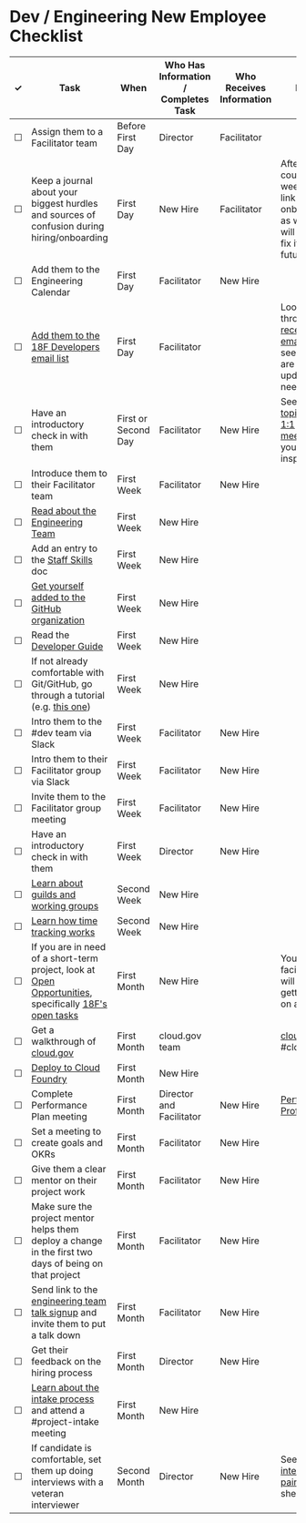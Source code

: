 # Dev / Engineering New Employee Checklist

<table>
  <thead>
    <tr>
      <th scope="col">&#10003;</th>
      <th scope="col">Task</th>
      <th scope="col">When</th>
      <th scope="col">Who Has Information / Completes Task</th>
      <th scope="col">Who Receives Information </th>
      <th scope="col">Notes</th>
    </tr>
  </thead>
  <tr>
    <td>&#9744;</td>
    <td>Assign them to a Facilitator team</td>
    <td>Before First Day</td>
    <td>Director</td>
    <td>Facilitator</td>
    <td></td>
  </tr>
  <tr>
    <!-- not dev-specific -->
    <td>&#9744;</td>
    <td>Keep a journal about your biggest hurdles and sources of confusion during hiring/onboarding</td>
    <td>First Day</td>
    <td>New Hire</td>
    <td>Facilitator</td>
    <td>After a couple weeks, put a link in #wg-onboarding as well. This will help us fix it for future hires.</td>
  </tr>
  <tr>
    <td>&#9744;</td>
    <td>Add them to the Engineering Calendar</td>
    <td>First Day</td>
    <td>Facilitator</td>
    <td>New Hire</td>
    <td></td>
  </tr>
  <tr>
    <td>&#9744;</td>
    <td><a href="https://groups.google.com/a/gsa.gov/forum/#!managemembers/18fdev/add">Add them to the 18F Developers email list</a></td>
    <td>First Day</td>
    <td>Facilitator</td>
    <td></td>
    <td>Look through the <a href="https://groups.google.com/a/gsa.gov/forum/#!forum/18fdev">recent emails</a> to see if there are any updates they need.</td>
  </tr>
  <tr>
    <td>&#9744;</td>
    <td>Have an introductory check in with them</td>
    <td>First or Second Day</td>
    <td>Facilitator</td>
    <td>New Hire</td>
    <td>See the <a href="https://docs.google.com/document/d/1_NKx-zMwYqBqV48k062j4X2zdhKdYUgYlnM3wMpn5p8/edit#heading=h.oqzmgpl64nct">topics for 1:1 meetings</a> if you need inspiration.</td>
  </tr>
  <tr>
    <td>&#9744;</td>
    <td>Introduce them to their Facilitator team</td>
    <td>First Week</td>
    <td>Facilitator</td>
    <td>New Hire</td>
    <td></td>
  </tr>
  <tr>
    <td>&#9744;</td>
    <td><a href="https://docs.google.com/document/d/1jtp6ZjWKZPvu1VhrQc8r7z6U3InxbtL5_baIECtPLkQ/edit#heading=h.525qbp2k2unh">Read about the Engineering Team</a></td>
    <td>First Week</td>
    <td>New Hire</td>
    <td></td>
    <td></td>
  </tr>
  <tr>
    <td>&#9744;</td>
    <td>Add an entry to the <a href="https://docs.google.com/spreadsheets/u/1/d/1X0i53EqWTzh0l3lrs0us-2bZ_2Z6TUGn2Y3lPHmSuXo/edit#gid=0">Staff Skills</a> doc</td>
    <td>First Week</td>
    <td>New Hire</td>
    <td></td>
    <td></td>
  </tr>
  <tr>
    <td>&#9744;</td>
    <td><a href="https://github.com/18F/handbook/blob/staging/articles/5-training-and-professional-development/seminars/github-and-18f-site.md#1-setting-up-your-account">Get yourself added to the GitHub organization</a></td>
    <td>First Week</td>
    <td>New Hire</td>
    <td></td>
    <td></td>
  </tr>
  <tr>
    <td>&#9744;</td>
    <td>Read the <a href="https://pages.18f.gov/development-guide">Developer Guide</a></td>
    <td>First Week</td>
    <td>New Hire</td>
    <td></td>
    <td></td>
  </tr>
  <tr>
    <td>&#9744;</td>
    <td>If not already comfortable with Git/GitHub, go through a tutorial (e.g. <a href="https://18f.gsa.gov/2015/03/03/how-to-use-github-and-the-terminal-a-guide/">this one</a>)</td>
    <td>First Week</td>
    <td>New Hire</td>
    <td></td>
    <td></td>
  </tr>
  <tr>
    <td>&#9744;</td>
    <td>Intro them to the #dev team via Slack</td>
    <td>First Week</td>
    <td>Facilitator</td>
    <td>New Hire</td>
    <td></td>
  </tr>
  <tr>
    <td>&#9744;</td>
    <td>Intro them to their Facilitator group via Slack</td>
    <td>First Week</td>
    <td>Facilitator</td>
    <td>New Hire</td>
    <td></td>
  </tr>
  <tr>
    <td>&#9744;</td>
    <td>Invite them to the Facilitator group meeting</td>
    <td>First Week</td>
    <td>Facilitator</td>
    <td>New Hire</td>
    <td></td>
  </tr>
  <tr>
    <td>&#9744;</td>
    <td>Have an introductory check in with them</td>
    <td>First Week</td>
    <td>Director</td>
    <td>New Hire</td>
    <td></td>
  </tr>
  <tr>
    <!-- not dev-specific -->
    <td>&#9744;</td>
    <td><a href="https://github.com/18F/handbook/blob/staging/articles/5-training-and-professional-development/seminars/working-groups-and-guilds-101.md">Learn about guilds and working groups</a></td>
    <td>Second Week</td>
    <td>New Hire</td>
    <td></td>
    <td></td>
  </tr>
  <tr>
    <!-- not dev-specific -->
    <td>&#9744;</td>
    <td><a href="https://github.com/18F/handbook/blob/staging/articles/4-how-we-work/tools/tock.md">Learn how time tracking works</a></td>
    <td>Second Week</td>
    <td>New Hire</td>
    <td></td>
    <td></td>
  </tr>
  <tr>
    <td>&#9744;</td>
    <td>If you are in need of a short-term project, look at <a href="https://openopps.digitalgov.gov">Open Opportunities</a>, specifically <a href="https://openopps.digitalgov.gov/tasks?search=18F">18F's open tasks</a></td>
    <td>First Month</td>
    <td>New Hire</td>
    <td></td>
    <td>Your facilitator will help with getting you on a project.</td>
  </tr>
  <tr>
    <td>&#9744;</td>
    <td>Get a walkthrough of <a href="https://cloud.gov">cloud.gov</a></td>
    <td>First Month</td>
    <td>cloud.gov team</td>
    <td></td>
    <td><a href="https://cloud.gov">cloud.gov</a> / #cloud-gov</td>
  </tr>
  <tr>
    <td>&#9744;</td>
    <td><a href="https://docs.google.com/document/d/1N0VQf5y0ZeO-9BS0Xk1W2p-YetF7HUqzSB4D-Kj7MXw/edit">Deploy to Cloud Foundry</a></td>
    <td>First Month</td>
    <td>New Hire</td>
    <td></td>
    <td></td>
  </tr>
  <tr>
    <td>&#9744;</td>
    <td>Complete Performance Plan meeting</td>
    <td>First Month</td>
    <td>Director and Facilitator</td>
    <td>New Hire</td>
    <td><a href="https://docs.google.com/document/d/1dRsoHGPv12IRjlWHl1uW63pMEad15GcmhP2m7jyU27M/edit">Performance Profile</a></td>
  </tr>
  <tr>
    <td>&#9744;</td>
    <td>Set a meeting to create goals and OKRs</td>
    <td>First Month</td>
    <td>Facilitator</td>
    <td>New Hire</td>
    <td></td>
  <tr>
    <td>&#9744;</td>
    <td>Give them a clear mentor on their project work</td>
    <td>First Month</td>
    <td>Facilitator</td>
    <td>New Hire</td>
    <td></td>
  </tr>
  <tr>
    <td>&#9744;</td>
    <td>Make sure the project mentor helps them deploy a change in the first two days of being on that project</td>
    <td>First Month</td>
    <td>Facilitator</td>
    <td>New Hire</td>
    <td></td>
  </tr>
  <tr>
    <td>&#9744;</td>
    <td>Send link to the <a href="https://github.com/18F/tech-talks">engineering team talk signup</a> and invite them to put a talk down</td>
    <td>First Month</td>
    <td>Facilitator</td>
    <td>New Hire</td>
    <td></td>
  </tr>
  <tr>
    <td>&#9744;</td>
    <td>Get their feedback on the hiring process</td>
    <td>First Month</td>
    <td>Director</td>
    <td>New Hire</td>
    <td></td>
  </tr>
  <tr>
    <!-- not dev-specific -->
    <td>&#9744;</td>
    <td><a href="https://github.com/18F/handbook/blob/staging/articles/5-training-and-professional-development/classes/project-intake-101.md">Learn about the intake process</a> and attend a #project-intake meeting</td>
    <td>First Month</td>
    <td>New Hire</td>
    <td></td>
    <td></td>
  </tr>
  <tr>
    <td>&#9744;</td>
    <td>If candidate is comfortable, set them up doing interviews with a veteran interviewer</td>
    <td>Second Month</td>
    <td>Director</td>
    <td>New Hire</td>
    <td>See the <a href="https://docs.google.com/spreadsheets/d/1DEN8_6WihdRMBzk0_b0GLdsB5pQZ5iBSxhQ7OK20ayw/edit#gid=750763825">interview pairings</a> sheet.</td>
  </tr>
</table>
